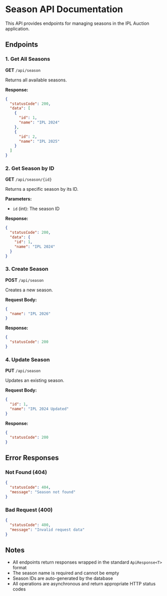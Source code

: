 # Season API Documentation

This API provides endpoints for managing seasons in the IPL Auction application.

## Endpoints

### 1. Get All Seasons

**GET** `/api/season`

Returns all available seasons.

**Response:**

```json
{
  "statusCode": 200,
  "data": [
    {
      "id": 1,
      "name": "IPL 2024"
    },
    {
      "id": 2,
      "name": "IPL 2025"
    }
  ]
}
```

### 2. Get Season by ID

**GET** `/api/season/{id}`

Returns a specific season by its ID.

**Parameters:**

- `id` (int): The season ID

**Response:**

```json
{
  "statusCode": 200,
  "data": {
    "id": 1,
    "name": "IPL 2024"
  }
}
```

### 3. Create Season

**POST** `/api/season`

Creates a new season.

**Request Body:**

```json
{
  "name": "IPL 2026"
}
```

**Response:**

```json
{
  "statusCode": 200
}
```

### 4. Update Season

**PUT** `/api/season`

Updates an existing season.

**Request Body:**

```json
{
  "id": 1,
  "name": "IPL 2024 Updated"
}
```

**Response:**

```json
{
  "statusCode": 200
}
```

## Error Responses

### Not Found (404)

```json
{
  "statusCode": 404,
  "message": "Season not found"
}
```

### Bad Request (400)

```json
{
  "statusCode": 400,
  "message": "Invalid request data"
}
```

## Notes

- All endpoints return responses wrapped in the standard `ApiResponse<T>` format
- The season name is required and cannot be empty
- Season IDs are auto-generated by the database
- All operations are asynchronous and return appropriate HTTP status codes
